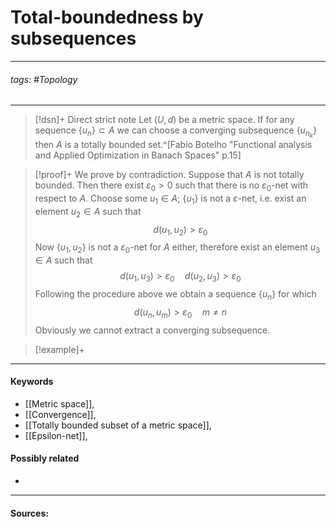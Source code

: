 # Total-boundedness by subsequences
***
###### tags: #Topology 
***
>[!dsn]+ Direct strict note
>Let $(U,d)$ be a metric space. If for any sequence $\{u_{n}\}\subset A$ we can choose a converging subsequence $\{u_{n_{k}}\}$ then $A$ is a totally bounded set.^[Fabio Botelho "Functional analysis and Applied Optimization in Banach Spaces" p.15]

>[!proof]+
>We prove by contradiction. Suppose that $A$ is not totally bounded. Then there exist $\varepsilon_{0}>0$ such that there is no $\varepsilon_{0}$-net with respect to $A$. Choose some $u_{1}\in A$; $\{u_{1}\}$ is not a $\varepsilon$-net, i.e. exist an element $u_{2}\in A$ such that 
>$$d(u_{1},u_{2})>\varepsilon_{0}$$
>Now $\{u_{1},u_{2}\}$ is not a $\varepsilon_{0}$-net for $A$ either, therefore exist an element $u_{3}\in A$ such that
>$$d(u_{1},u_{3})>\varepsilon_{0}\quad d(u_{2},u_{3})>\varepsilon_{0}$$
>Following the procedure above we obtain a sequence $\{u_{n}\}$ for which 
>$$d(u_{n},u_{m})>\varepsilon_{0}\quad m\ne n$$
>Obviously we cannot extract a converging subsequence.

>[!example]+ 
>
***
#### Keywords
- [[Metric space]],
- [[Convergence]],
- [[Totally bounded subset of a metric space]],
- [[Epsilon-net]],
#### Possibly related
- 
***
#### Sources: